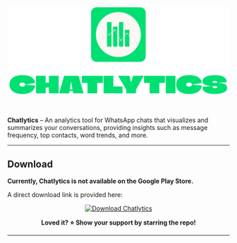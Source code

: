 ![SilentSnitch Logo](https://github.com/dyingpotato890/Chatlytics/blob/main/assets/img/chatlytics-logo-transparent.png)

<br/>

**Chatlytics** – An analytics tool for WhatsApp chats that visualizes and summarizes your conversations, providing insights such as message frequency, top contacts, word trends, and more.

---

## Download

**Currently, Chatlytics is not available on the Google Play Store.**

A direct download link is provided here:

<p align="center">
  <a href="https://drive.google.com/file/d/1tLUkBeVPCF4hMKFdA8g1EXMQbx4H6rsM/view?usp=drive_link">
    <img src="https://img.shields.io/badge/⬇ Download%20APK-green?style=for-the-badge" alt="Download Chatlytics" />
  </a>
</p>

<p align="center">
  <strong>Loved it? ⭐️ Show your support by starring the repo!</strong>
</p>

---
